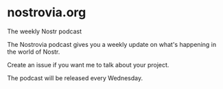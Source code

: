 # nostrovia.org
The weekly Nostr podcast

The Nostrovia podcast gives you a weekly update on what's happening in the world of Nostr.   

Create an issue if you want me to talk about your project.

The podcast will be released every Wednesday.
